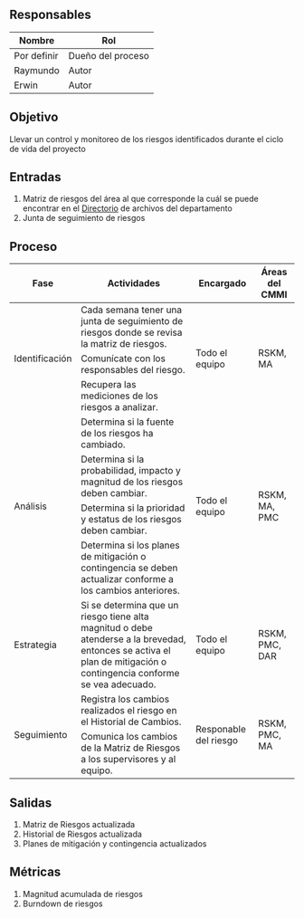 ## Responsables
| Nombre  | Rol   |
|---------|-------|
|    Por definir     | Dueño del proceso |
|    Raymundo     | Autor |
|    Erwin     | Autor |

## Objetivo
Llevar un control y monitoreo de los riesgos identificados durante el ciclo de vida del proyecto

## Entradas
1. Matriz de riesgos del área al que corresponde la cuál se puede encontrar en el <a href="https://github.com/novaDepto/Nova/wiki/Directorio-de-archivos-de-CMMI">Directorio</a> de archivos del departamento
2. Junta de seguimiento de riesgos

## Proceso
<table>
  <thead>
    <tr>
      <th>Fase</th>
      <th>Actividades</th>
      <th>Encargado</th>
      <th>Áreas del CMMI</th>
    </tr>
  </thead>
  <tbody>
    <tr>
      <td rowspan="3">Identificación</td>
      <td>Cada semana tener una junta de seguimiento de riesgos donde se revisa la matriz de riesgos. </td>
      <td rowspan="3">Todo el equipo</td>
      <td rowspan="3">RSKM, MA</td>
    </tr>
    <tr>
      <td>Comunícate con los responsables del riesgo. </td>
    </tr>
    <tr>
      <td>Recupera las mediciones de los riesgos a analizar. </td>
    </tr>
    <tr>
      <td rowspan="4">Análisis</td>
      <td>Determina si la fuente de los riesgos ha cambiado. </td>
      <td rowspan="4">Todo el equipo</td>
      <td rowspan="4">RSKM, MA, PMC</td>
    </tr>
    <tr>
      <td>Determina si la probabilidad, impacto y magnitud de los riesgos deben cambiar.</td>
    </tr>
    <tr>
      <td>Determina si la prioridad y estatus de los riesgos deben cambiar.</td>
    </tr>
    <tr>
      <td>Determina si los planes de mitigación o contingencia se deben actualizar conforme a los cambios anteriores. </td>
    </tr>
    <tr>
      <td>Estrategia</td>
      <td>Si se determina que un riesgo tiene alta magnitud o debe atenderse a la brevedad, entonces se activa el plan de mitigación o contingencia conforme se vea adecuado. </td>
      <td>Todo el equipo</td>
      <td>RSKM, PMC, DAR</td>
    </tr>
    <tr>
      <td rowspan="2">Seguimiento</td>
      <td>Registra los cambios realizados el riesgo en el Historial de Cambios. </td>
      <td rowspan="2">Responable del riesgo</td>
      <td rowspan="2">RSKM, PMC, MA</td>
    </tr>
    <tr>
      <td>Comunica los cambios de la Matriz de Riesgos a los supervisores y al equipo. </td>
    </tr>
  </tbody>
</table>

## Salidas
1. Matriz de Riesgos actualizada
2. Historial de Riesgos actualizada
3. Planes de mitigación y contingencia actualizados

## Métricas
1. Magnitud acumulada de riesgos 
2. Burndown de riesgos
